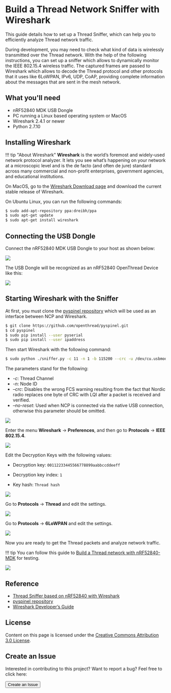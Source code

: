 # Build a Thread Network Sniffer with Wireshark

This guide details how to set up a Thread Sniffer, which can help you to efficiently analyze Thread network traffic.

During development, you may need to check what kind of data is wirelessly transmitted over the Thread network. With the help of the following instructions, you can set up a sniffer which allows to dynamically monitor the IEEE 802.15.4 wireless traffic. The captured frames are passed to Wireshark which allows to decode the Thread protocol and other protocols that it uses like 6LoWPAN, IPv6, UDP, CoAP, providing complete information about the messages that are sent in the mesh network.


## What you'll need

* nRF52840 MDK USB Dongle
* PC running a Linux based operating system or MacOS
* Wireshark 2.4.1 or newer
* Python 2.7.10

## Installing Wireshark

!!! tip "About Wireshark"
    **Wireshark** is the world’s foremost and widely-used network protocol analyzer. It lets you see what’s happening on your network at a microscopic level and is the de facto (and often de jure) standard across many commercial and non-profit enterprises, government agencies, and educational institutions.

On MacOS, go to the [Wireshark Download page](https://www.wireshark.org/#download) and download the current stable release of Wireshark.

On Ubuntu Linux, you can run the following commands:

``` sh
$ sudo add-apt-repository ppa:dreibh/ppa
$ sudo apt-get update
$ sudo apt-get install wireshark
```

## Connecting the USB Dongle

Connect the nRF52840 MDK USB Dongle to your host as shown below: 

![](images/connecting-dongle.jpg)

The USB Dongle will be recognized as an nRF52840 OpenThread Device like this:

![](images/nrf52840-openthread-device-info.png)

## Starting Wireshark with the Sniffer

At first, you must clone the [pyspinel repository](https://github.com/openthread/pyspinel.git) which will be used as an interface between NCP and Wireshark.

``` sh
$ git clone https://github.com/openthread/pyspinel.git
$ cd pyspinel
$ sudo pip install --user pyserial
$ sudo pip install --user ipaddress
```

Then start Wireshark with the following command:

``` sh
$ sudo python ./sniffer.py -c 11 -n 1 -b 115200 --crc -u /dev/cu.usbmodem1411 --no-reset | wireshark -k -i -
```

The parameters stand for the following: 

* *-c*: Thread Channel
* *-n*: Node ID 
* *–crc*: Disables the wrong FCS warning resulting from the fact that Nordic radio replaces one byte of CRC with LQI after a packet is received and verified. 
* *–no-reset*: Used when NCP is connected via the native USB connection, otherwise this parameter should be omitted.

![](images/starting-sniffer.png)

Enter the menu **Wireshark** -> **Preferences**, and then go to **Protocols** -> **IEEE 802.15.4**.

![](images/ieee802154-settings.png)

Edit the Decryption Keys with the following values:

* Decryption key: `00112233445566778899aabbccddeeff`

* Decryption key index: `1`

* Key hash: `Thread hash`


![](images/decryption-keys.png)

Go to **Protocols** -> **Thread** and edit the settings.

![](images/thread-settings.png)

Go to **Protocols** -> **6LoWPAN** and edit the settings.

![](images/6lowpan-settings.png)

Now you are ready to get the Thread packets and analyze network traffic.

!!! tip
    You can follow this guide to [Build a Thread network with nRF52840-MDK](https://wiki.makerdiary.com/nrf52840-mdk/openthread/) for testing.

![](images/wireshark-sniffering.png)


## Reference

* [Thread Sniffer based on nRF52840 with Wireshark](http://infocenter.nordicsemi.com/topic/com.nordic.infocenter.thread_zigbee.v1.0.0/thread_sniffer.html)
* [pyspinel repository](https://github.com/openthread/pyspinel.git)
* [Wireshark Developer’s Guide](https://www.wireshark.org/docs/wsdg_html_chunked/)


## License
Content on this page is licensed under the [Creative Commons Attribution 3.0 License](https://creativecommons.org/licenses/by/3.0/).

## Create an Issue

Interested in contributing to this project? Want to report a bug? Feel free to click here:

<a href="https://github.com/makerdiary/nrf52840-mdk-usb-dongle/issues/new"><button data-md-color-primary="marsala"><i class="fa fa-github"></i> Create an Issue</button></a>


